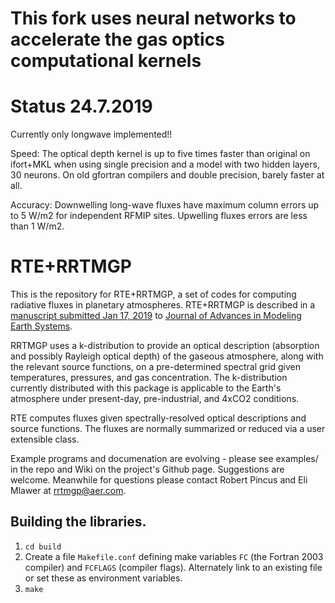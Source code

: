 # This fork uses neural networks to accelerate the gas optics computational kernels
# Status 24.7.2019 #
Currently only longwave implemented!!

Speed: The optical depth kernel is up to five times faster than original on ifort+MKL when using single precision and a model with two hidden layers, 30 neurons. On old gfortran compilers and double precision, barely faster at all.

Accuracy: Downwelling long-wave fluxes have maximum column errors up to 5 W/m2 for independent RFMIP sites. Upwelling fluxes errors are less than 1 W/m2. 

# RTE+RRTMGP

This is the repository for RTE+RRTMGP, a set of codes for computing radiative fluxes in planetary atmospheres. RTE+RRTMGP is described in a [manuscript submitted Jan 17, 2019](https://owncloud.gwdg.de/index.php/s/JQo9AeRu6uIwVyR) to [Journal of Advances in Modeling Earth Systems](http://james.agu.org). 

RRTMGP uses a k-distribution to provide an optical description (absorption and possibly Rayleigh optical depth) of the gaseous atmosphere, along with the relevant source functions, on a pre-determined spectral grid given temperatures, pressures, and gas concentration. The k-distribution currently distributed with this package is applicable to the Earth's atmosphere under present-day, pre-industrial, and 4xCO2 conditions.

RTE computes fluxes given spectrally-resolved optical descriptions and source functions. The fluxes are normally summarized or reduced via a user extensible class.

Example programs and documenation are evolving - please see examples/ in the repo and Wiki on the project's Github page. Suggestions are welcome. Meanwhile for questions please contact Robert Pincus and Eli Mlawer at rrtmgp@aer.com.

## Building the libraries.

1. `cd build`
2. Create a file `Makefile.conf` defining make variables `FC` (the Fortran 2003 compiler) and `FCFLAGS` (compiler flags). Alternately  link to an existing file or set these as environment variables.
3. `make`
